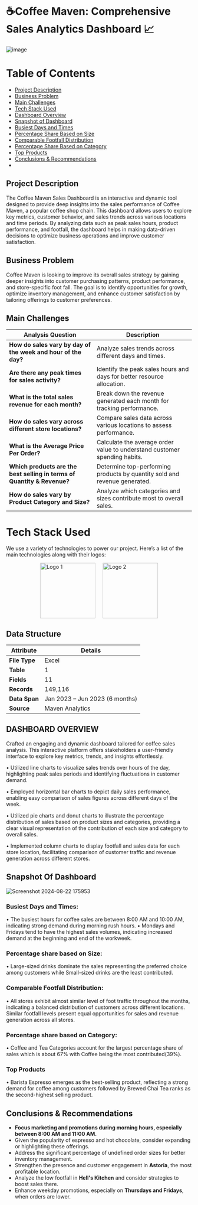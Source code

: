 # **☕Coffee Maven: Comprehensive Sales Analytics Dashboard 📈**

![image](https://github.com/user-attachments/assets/c8685c9e-b826-4dee-b2bc-5f0d51ea8dde)


# Table of Contents

- [Project Description](#project-description)
- [Business Problem](#business-problem)
- [Main Challenges](#main-challenges)
- [Tech Stack Used](#tech-stack-used)
- [Dashboard Overview](#dashboard-overview)
- [Snapshot of Dashboard](#snapshot-of-dashboard)
- [Busiest Days and Times](#busiest-days-and-times)
- [Percentage Share Based on Size](#percentage-share-based-on-size)
- [Comparable Footfall Distribution](#comparable-footfall-distribution)
- [Percentage Share Based on Category](#percentage-share-based-on-category)
- [Top Products](#top-products)
- [Conclusions & Recommendations](#conclusions--recommendations)
- 
## **Project Description**
The Coffee Maven Sales Dashboard is an interactive and dynamic tool designed to provide deep insights into the sales performance of Coffee Maven, a popular coffee shop chain. This dashboard allows users to explore key metrics, customer behavior, and sales trends across various locations and time periods. By analyzing data such as peak sales hours, product performance, and footfall, the dashboard helps in making data-driven decisions to optimize business operations and improve customer satisfaction.
## Business Problem
Coffee Maven is looking to improve its overall sales strategy by gaining deeper insights into customer purchasing patterns, product performance, and store-specific foot fall. The goal is to identify opportunities for growth, optimize inventory management, and enhance customer satisfaction by tailoring offerings to customer preferences.

## Main Challenges

| Analysis Question                                       | Description                                                              |
|---------------------------------------------------------|--------------------------------------------------------------------------|
| **How do sales vary by day of the week and hour of the day?** | Analyze sales trends across different days and times.                      |
| **Are there any peak times for sales activity?**        | Identify the peak sales hours and days for better resource allocation.    |
| **What is the total sales revenue for each month?**     | Break down the revenue generated each month for tracking performance.     |
| **How do sales vary across different store locations?** | Compare sales data across various locations to assess performance.        |
| **What is the Average Price Per Order?**                | Calculate the average order value to understand customer spending habits. |
| **Which products are the best selling in terms of Quantity & Revenue?** | Determine top-performing products by quantity sold and revenue generated. |
| **How do sales vary by Product Category and Size?**     | Analyze which categories and sizes contribute most to overall sales.      |


# Tech Stack Used

We use a variety of technologies to power our project. Here’s a list of the main technologies along with their logos:
<div style="display: flex; justify-content: center; gap: 20px;">
  <img src="https://github.com/user-attachments/assets/b9c7bcc5-676f-4053-8dd9-29fddc8cd65b" alt="Logo 1" width="150">
  <img src="https://github.com/user-attachments/assets/5e1cba88-4752-4ecd-b85d-3e0f0099aadc" alt="Logo 2" width="150">
</div>


## Data Structure

| **Attribute**  | **Details**                          |
|----------------|--------------------------------------|
| **File Type**  | Excel                                |
| **Table**      | 1                                    |
| **Fields**     | 11                                   |
| **Records**    | 149,116                              |
| **Data Span**  | Jan 2023 – Jun 2023 (6 months)       |
| **Source**     | Maven Analytics                      |


## DASHBOARD OVERVIEW


Crafted an engaging and dynamic dashboard tailored for coffee sales analysis. This interactive platform offers stakeholders a user-friendly interface to explore key metrics, trends, and insights effortlessly.


•	Utilized line charts to visualize sales trends over hours of the day, highlighting peak sales periods and identifying fluctuations in customer demand.


•	Employed horizontal bar charts to depict daily sales performance, enabling easy comparison of sales figures across different days of the week.


•	Utilized pie charts and donut charts to illustrate the percentage distribution of sales based on product sizes and categories, providing a clear visual representation of the contribution of each size and category to overall sales.


•	Implemented column charts to display footfall and sales data for each store location, facilitating comparison of customer traffic and revenue generation across different stores.

## Snapshot Of Dashboard

![Screenshot 2024-08-22 175953](https://github.com/user-attachments/assets/6c0e9459-33db-4f2f-8fed-765252f4d8f6)

### Busiest Days and Times: 
•	The busiest hours for coffee sales are between 8:00 AM and 10:00 AM, indicating strong demand during morning rush hours.
•	Mondays and Fridays tend to have the highest sales volumes, indicating increased demand at the beginning and end of the workweek.


### Percentage share based on Size:
•	Large-sized drinks dominate the sales representing the preferred choice among customers while Small-sized drinks are the least contributed.


### Comparable Footfall Distribution:
•	All stores exhibit almost similar level of foot traffic throughout the months, indicating a balanced distribution of customers across different locations. Similar footfall levels present equal opportunities for sales and revenue generation across all stores.


### Percentage share based on Category:
•	Coffee and Tea Categories  account for the largest percentage share of sales which is about 67% with Coffee being the most contributed(39%).

### Top Products
•	Barista Espresso emerges as the best-selling product, reflecting a strong demand for coffee among customers followed by Brewed Chai Tea ranks as the second-highest selling product.

## Conclusions & Recommendations
- **Focus marketing and promotions during morning hours, especially between 8:00 AM and 11:00 AM.**
- Given the popularity of espresso and hot chocolate, consider expanding or highlighting these offerings.
- Address the significant percentage of undefined order sizes for better inventory management.
- Strengthen the presence and customer engagement in **Astoria**, the most profitable location.
- Analyze the low footfall in **Hell's Kitchen** and consider strategies to boost sales there.
- Enhance weekday promotions, especially on **Thursdays and Fridays**, when orders are lower.
